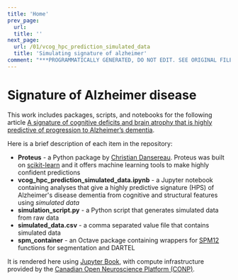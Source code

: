 ```yaml
---
title: 'Home'
prev_page:
  url: 
  title: ''
next_page:
  url: /01/vcog_hpc_prediction_simulated_data
  title: 'Simulating signature of alzheimer'
comment: "***PROGRAMMATICALLY GENERATED, DO NOT EDIT. SEE ORIGINAL FILES IN /content***"
---
```

# Signature of Alzheimer disease

This work includes packages, scripts, and notebooks for the following article [A signature of cognitive deficits and brain atrophy that is highly predictive of progression to Alzheimer’s dementia](https://doi.org/10.1101/352344).

Here is a brief description of each item in the repository:
* **Proteus** - a Python package by [Christian Dansereau](https://github.com/cdansereau). Proteus was built on [scikit-learn](http://scikit-learn.org/stable/#) and it offers machine learning tools to make highly confident predictions
* **vcog_hpc_prediction_simulated_data.ipynb** - a Jupyter notebook containing analyses that give a highly predictive signature (HPS) of Alzheimer's disease dementia from cognitive and structural features using *simulated data*
* **simulation_script.py** - a Python script that generates simulated data from raw data 
* **simulated_data.csv** - a comma separated value file that contains simulated data 
* **spm_container** - an Octave package containing wrappers for [SPM12](https://www.fil.ion.ucl.ac.uk/spm/software/spm12/) functions for segmentation and DARTEL 

It is rendered here using [Jupyter Book](https://github.com/jupyter/jupyter-book),
with compute infrastructure provided by the [Canadian Open Neuroscience Platform (CONP)](http://conp.ca).
